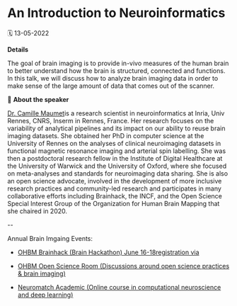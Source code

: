 # An Introduction to Neuroinformatics

🗓 13-05-2022

**Details**

The goal of brain imaging is to provide in-vivo measures of the human brain to better understand how the brain is structured, connected and functions. 
In this talk, we will discuss how to analyze brain imaging data in order to make sense of the large amount of data that comes out of the scanner.

👤 **About the speaker**

[Dr. Camille Maumet](https://twitter.com/cmaumet)is a research scientist in neuroinformatics at Inria, Univ Rennes, CNRS, Inserm in Rennes, France. 
Her research focuses on the variability of analytical pipelines and its impact on our ability to reuse brain imaging datasets. 
She obtained her PhD in computer science at the University of Rennes on the analyses of clinical neuroimaging datasets in functional magnetic resonance imaging and 
arterial spin labelling. She was then a postdoctoral research fellow in the Institute of Digital Healthcare at the University of Warwick and the University of Oxford, 
where she focused on meta-analyses and standards for neuroimaging data sharing. She is also an open science advocate, 
involved in the development of more inclusive research practices and community-led research and participates in many collaborative efforts including Brainhack, 
the INCF, and the Open Science Special Interest Group of the Organization for Human Brain Mapping that she chaired in 2020.

--

Annual Brain Imgaing Events:

- [OHBM Brainhack (Brain Hackathon) June 16-18](https://ohbm.github.io/hackathon2022/)[registration via](https://www.humanbrainmapping.org/i4a/ams/meetings/index.cfm?controller=meetings&action=startRegistration&conferenceID=142&reginit=1&pageID=4073 )

- [OHBM Open Science Room (Discussions around open science practices & brain imaging)](https://ohbm.github.io/osr2022/)

- [Neuromatch Academic (Online course in computational neuroscience and deep learning)](https://neuromatch.io/)
